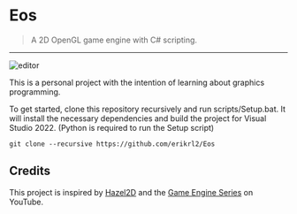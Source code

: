 # Eos

> A 2D OpenGL game engine with C# scripting.

---

![editor](https://user-images.githubusercontent.com/92889691/187909443-c5dbf4dc-35ac-4ddb-9213-e403149c6f4e.png)

This is a personal project with the intention of learning about graphics programming.

To get started, clone this repository recursively and run scripts/Setup.bat. It will install the necessary dependencies and build the project for Visual Studio 2022.
(Python is required to run the Setup script)

```
git clone --recursive https://github.com/erikrl2/Eos
```

## Credits

This project is inspired by [Hazel2D](https://github.com/TheCherno/Hazel) and the [Game Engine Series](https://youtube.com/playlist?list=PLlrATfBNZ98dC-V-N3m0Go4deliWHPFwT) on YouTube.
